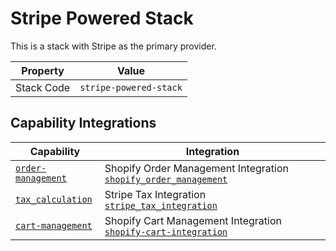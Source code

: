 # Stripe Powered Stack
This is a stack with Stripe as the primary provider.

| Property | Value |
|----------|------|
| Stack Code | `stripe-powered-stack` |

## Capability Integrations

| Capability | Integration |
|----------|------|
|  [`order-management`](../capability/order-management.md) | Shopify Order Management Integration [`shopify_order_management`](../integration/shopify_order_management.md) |
|  [`tax_calculation`](../capability/tax_calculation.md) | Stripe Tax Integration [`stripe_tax_integration`](../integration/stripe_tax_integration.md) |
|  [`cart-management`](../capability/cart-management.md) | Shopify Cart Management Integration [`shopify-cart-integration`](../integration/shopify-cart-integration.md) |
